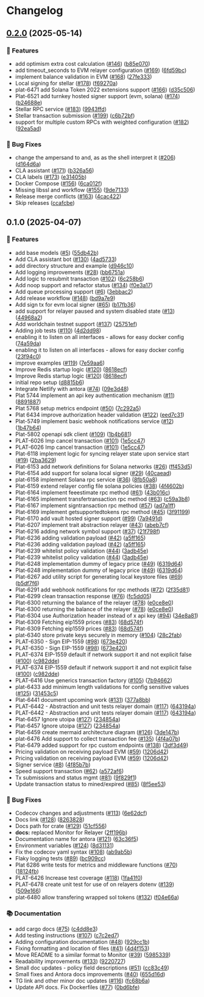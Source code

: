 # Changelog

## [0.2.0](https://github.com/OpenZeppelin/openzeppelin-relayer/compare/v0.1.1...v0.2.0) (2025-05-14)


### 🚀 Features

* add optimism extra cost calculation ([#146](https://github.com/OpenZeppelin/openzeppelin-relayer/issues/146)) ([b85e070](https://github.com/OpenZeppelin/openzeppelin-relayer/commit/b85e070074ecc0aa4fbd7d5dc3af6ca0d600220b))
* add timeout_seconds to EVM relayer configuration ([#169](https://github.com/OpenZeppelin/openzeppelin-relayer/issues/169)) ([6fd59bc](https://github.com/OpenZeppelin/openzeppelin-relayer/commit/6fd59bc0e5993d63608d47e7ba7825a027e26b99))
* implement balance validation in EVM ([#168](https://github.com/OpenZeppelin/openzeppelin-relayer/issues/168)) ([27fe333](https://github.com/OpenZeppelin/openzeppelin-relayer/commit/27fe333806c28c268af981f5377e188160c845b9))
* Local signing for stellar ([#178](https://github.com/OpenZeppelin/openzeppelin-relayer/issues/178)) ([f69270a](https://github.com/OpenZeppelin/openzeppelin-relayer/commit/f69270ade4c9a9239bba874ac74858c8e7375298))
* plat-6471 add Solana Token 2022 extensions support ([#166](https://github.com/OpenZeppelin/openzeppelin-relayer/issues/166)) ([d35c506](https://github.com/OpenZeppelin/openzeppelin-relayer/commit/d35c506ea298a86897ede5702481403f839f2451))
* Plat-6521 add turnkey hosted signer support (evm, solana) ([#174](https://github.com/OpenZeppelin/openzeppelin-relayer/issues/174)) ([b24688e](https://github.com/OpenZeppelin/openzeppelin-relayer/commit/b24688ead4fe3015ca3b7c74e56f1906085a5aa3))
* Stellar RPC service ([#183](https://github.com/OpenZeppelin/openzeppelin-relayer/issues/183)) ([9943ffd](https://github.com/OpenZeppelin/openzeppelin-relayer/commit/9943ffd67a709df487264f50eccd03b06cc817d4))
* Stellar transaction submission ([#199](https://github.com/OpenZeppelin/openzeppelin-relayer/issues/199)) ([c6b72bf](https://github.com/OpenZeppelin/openzeppelin-relayer/commit/c6b72bfba82c7fb9288c07e49bef04cf527d1245))
* support for multiple custom RPCs with weighted configuration ([#182](https://github.com/OpenZeppelin/openzeppelin-relayer/issues/182)) ([92ea5ad](https://github.com/OpenZeppelin/openzeppelin-relayer/commit/92ea5ad324323b957fcbdce85c37517ec6f963ba))


### 🐛 Bug Fixes

* change the ampersand to and, as as the shell interpret it ([#206](https://github.com/OpenZeppelin/openzeppelin-relayer/issues/206)) ([d164d6a](https://github.com/OpenZeppelin/openzeppelin-relayer/commit/d164d6a4d63fbf0acdfe1330cf25147e86280af8))
* CLA assistant ([#171](https://github.com/OpenZeppelin/openzeppelin-relayer/issues/171)) ([b326a56](https://github.com/OpenZeppelin/openzeppelin-relayer/commit/b326a5680722e812263aab949003c214795fd2c0))
* CLA labels ([#173](https://github.com/OpenZeppelin/openzeppelin-relayer/issues/173)) ([e31405b](https://github.com/OpenZeppelin/openzeppelin-relayer/commit/e31405b8cba9ffd2ff991d56444320ff3d069ad0))
* Docker Compose ([#156](https://github.com/OpenZeppelin/openzeppelin-relayer/issues/156)) ([6ca012f](https://github.com/OpenZeppelin/openzeppelin-relayer/commit/6ca012fb9b50d5c2159c498679673cb27530fc3c))
* Missing libssl and workflow ([#155](https://github.com/OpenZeppelin/openzeppelin-relayer/issues/155)) ([9de7133](https://github.com/OpenZeppelin/openzeppelin-relayer/commit/9de7133c2ba1768f4d989158f19c27444e522f9e))
* Release merge conflicts ([#163](https://github.com/OpenZeppelin/openzeppelin-relayer/issues/163)) ([4cac422](https://github.com/OpenZeppelin/openzeppelin-relayer/commit/4cac4221817373a1ae7eff92db187dbae2f1665b))
* Skip releases ([ccafcbe](https://github.com/OpenZeppelin/openzeppelin-relayer/commit/ccafcbe11bc6ea46dacb9c59be578abd45112ad3))


## 0.1.0 (2025-04-07)

### 🚀 Features

* add base models ([#5](https://github.com/OpenZeppelin/openzeppelin-relayer/issues/5)) ([55db42b](https://github.com/OpenZeppelin/openzeppelin-relayer/commit/55db42b16d88e95ca8f6927e3b4d07c939e677c8))
* Add CLA assistant bot ([#130](https://github.com/OpenZeppelin/openzeppelin-relayer/issues/130)) ([4ad5733](https://github.com/OpenZeppelin/openzeppelin-relayer/commit/4ad5733daadefe5e52bd617eaa47039677443745))
* add directory structure and example ([d946c10](https://github.com/OpenZeppelin/openzeppelin-relayer/commit/d946c10fd96ee2d1ce2e373ba4ccfced31f985f9))
* Add logging improvements ([#28](https://github.com/OpenZeppelin/openzeppelin-relayer/issues/28)) ([bb6751a](https://github.com/OpenZeppelin/openzeppelin-relayer/commit/bb6751a4f868eb82787e7763a7995d3974ecfd49))
* Add logic to resubmit transaction ([#102](https://github.com/OpenZeppelin/openzeppelin-relayer/issues/102)) ([6c258b6](https://github.com/OpenZeppelin/openzeppelin-relayer/commit/6c258b625dc7edb1d028b771647ff25b12c2b07d))
* Add noop support and refactor status ([#134](https://github.com/OpenZeppelin/openzeppelin-relayer/issues/134)) ([f0e3a17](https://github.com/OpenZeppelin/openzeppelin-relayer/commit/f0e3a177a536c53fe8eff834243d417bb673b744))
* Add queue processing support ([#6](https://github.com/OpenZeppelin/openzeppelin-relayer/issues/6)) ([3ebbac2](https://github.com/OpenZeppelin/openzeppelin-relayer/commit/3ebbac25f1ecb403dec7d090d39882a85227d883))
* Add release workflow ([#148](https://github.com/OpenZeppelin/openzeppelin-relayer/issues/148)) ([bd9a7e9](https://github.com/OpenZeppelin/openzeppelin-relayer/commit/bd9a7e91a300e6650b08f799aecea4478bb4b974))
* Add sign tx for evm local signer ([#65](https://github.com/OpenZeppelin/openzeppelin-relayer/issues/65)) ([b17fb36](https://github.com/OpenZeppelin/openzeppelin-relayer/commit/b17fb3625677f1dbcf1ddf3963db13b9b88ca25e))
* add support for relayer paused and system disabled state ([#13](https://github.com/OpenZeppelin/openzeppelin-relayer/issues/13)) ([44968a2](https://github.com/OpenZeppelin/openzeppelin-relayer/commit/44968a29ec4f1cf1166c2ad726f2c9a1bac246c3))
* Add worldchain testnet support ([#137](https://github.com/OpenZeppelin/openzeppelin-relayer/issues/137)) ([25751ef](https://github.com/OpenZeppelin/openzeppelin-relayer/commit/25751ef97b7b9fbe0c4b53fab5b762d1696f8c93))
* Adding job tests ([#110](https://github.com/OpenZeppelin/openzeppelin-relayer/issues/110)) ([4d2dd98](https://github.com/OpenZeppelin/openzeppelin-relayer/commit/4d2dd98efedacaded8d4ace118c43dbe25907278))
* enabling it to listen on all interfaces - allows for easy docker config ([74a59da](https://github.com/OpenZeppelin/openzeppelin-relayer/commit/74a59da79b314160baf35ec9750e372fbad0f360))
* enabling it to listen on all interfaces - allows for easy docker config ([23f94c0](https://github.com/OpenZeppelin/openzeppelin-relayer/commit/23f94c07ce46254f7b80df77ce8c4fc59fb4eef6))
* improve examples ([#119](https://github.com/OpenZeppelin/openzeppelin-relayer/issues/119)) ([7e59aa6](https://github.com/OpenZeppelin/openzeppelin-relayer/commit/7e59aa64f75f3470807396b293e71cd68d3292d1))
* Improve Redis startup logic ([#120](https://github.com/OpenZeppelin/openzeppelin-relayer/issues/120)) ([8618ecf](https://github.com/OpenZeppelin/openzeppelin-relayer/commit/8618ecf00b4739891fe4ce98caf14f729face896))
* Improve Redis startup logic ([#120](https://github.com/OpenZeppelin/openzeppelin-relayer/issues/120)) ([8618ecf](https://github.com/OpenZeppelin/openzeppelin-relayer/commit/8618ecf00b4739891fe4ce98caf14f729face896))
* initial repo setup ([d8815b6](https://github.com/OpenZeppelin/openzeppelin-relayer/commit/d8815b6752931003536aa427370ca8fb1c57231c))
* Integrate Netlify with antora ([#74](https://github.com/OpenZeppelin/openzeppelin-relayer/issues/74)) ([09e3d48](https://github.com/OpenZeppelin/openzeppelin-relayer/commit/09e3d4894b54c58754b373da239e9d564df69aa9))
* Plat 5744 implement an api key authentication mechanism ([#11](https://github.com/OpenZeppelin/openzeppelin-relayer/issues/11)) ([8891887](https://github.com/OpenZeppelin/openzeppelin-relayer/commit/88918872d51ab10632ec6d590689d52e59dfd640))
* Plat 5768 setup metrics endpoint ([#50](https://github.com/OpenZeppelin/openzeppelin-relayer/issues/50)) ([7c292a5](https://github.com/OpenZeppelin/openzeppelin-relayer/commit/7c292a572a7aef8213969fc72cadca74f9016fe8))
* Plat 6434 improve authorization header validation ([#122](https://github.com/OpenZeppelin/openzeppelin-relayer/issues/122)) ([eed7c31](https://github.com/OpenZeppelin/openzeppelin-relayer/commit/eed7c31e938c7b6ecaa82774ca5d3a508bb89281))
* Plat-5749 implement basic webhook notifications service ([#12](https://github.com/OpenZeppelin/openzeppelin-relayer/issues/12)) ([1b47b64](https://github.com/OpenZeppelin/openzeppelin-relayer/commit/1b47b64c318208eb7dc2ec6d62020fab30ccafbb))
* Plat-5802 openapi sdk client ([#109](https://github.com/OpenZeppelin/openzeppelin-relayer/issues/109)) ([1b4b681](https://github.com/OpenZeppelin/openzeppelin-relayer/commit/1b4b681a3755f60e2934548a9666c60a4465dabb))
* PLAT-6026 Imp cancel transaction ([#101](https://github.com/OpenZeppelin/openzeppelin-relayer/issues/101)) ([1e5cc47](https://github.com/OpenZeppelin/openzeppelin-relayer/commit/1e5cc47bdc54acafeeefb60489db410b42722b0f))
* PLAT-6026 Imp cancel transaction ([#101](https://github.com/OpenZeppelin/openzeppelin-relayer/issues/101)) ([1e5cc47](https://github.com/OpenZeppelin/openzeppelin-relayer/commit/1e5cc47bdc54acafeeefb60489db410b42722b0f))
* Plat-6118 implement logic for syncing relayer state upon service start ([#19](https://github.com/OpenZeppelin/openzeppelin-relayer/issues/19)) ([2ba3629](https://github.com/OpenZeppelin/openzeppelin-relayer/commit/2ba36292a0b8d0d67ddab42d2845a6a0d5f31e3a))
* Plat-6153 add network definitions for Solana networks ([#26](https://github.com/OpenZeppelin/openzeppelin-relayer/issues/26)) ([ff453d5](https://github.com/OpenZeppelin/openzeppelin-relayer/commit/ff453d59724eeaa194ccf7f83993ce8d649f7432))
* Plat-6154 add support for solana local signer ([#29](https://github.com/OpenZeppelin/openzeppelin-relayer/issues/29)) ([40caead](https://github.com/OpenZeppelin/openzeppelin-relayer/commit/40caeadde5f08200410912b98943346971084163))
* plat-6158 implement Solana rpc service ([#36](https://github.com/OpenZeppelin/openzeppelin-relayer/issues/36)) ([8fb50a8](https://github.com/OpenZeppelin/openzeppelin-relayer/commit/8fb50a833e7f9b1773dbe4ca1d77a9609a5d5ec1))
* Plat-6159 extend relayer config file solana policies ([#38](https://github.com/OpenZeppelin/openzeppelin-relayer/issues/38)) ([4f4602b](https://github.com/OpenZeppelin/openzeppelin-relayer/commit/4f4602b754e71539937447c1743a7f069317598b))
* Plat-6164 implement feeestimate rpc method ([#61](https://github.com/OpenZeppelin/openzeppelin-relayer/issues/61)) ([43b016c](https://github.com/OpenZeppelin/openzeppelin-relayer/commit/43b016c4e5faa5ee1fedcdadccf3bc768962178e))
* Plat-6165 implement transfertransaction rpc method ([#63](https://github.com/OpenZeppelin/openzeppelin-relayer/issues/63)) ([c59a3b8](https://github.com/OpenZeppelin/openzeppelin-relayer/commit/c59a3b8894c32470adf10770f4804e272aa829d3))
* Plat-6167 implement signtransaction rpc method ([#57](https://github.com/OpenZeppelin/openzeppelin-relayer/issues/57)) ([ad7a1ff](https://github.com/OpenZeppelin/openzeppelin-relayer/commit/ad7a1ffe41eb868f54737c1f1b44a52c6d02d172))
* Plat-6169 implement getsupportedtokens rpc method ([#45](https://github.com/OpenZeppelin/openzeppelin-relayer/issues/45)) ([3f91199](https://github.com/OpenZeppelin/openzeppelin-relayer/commit/3f9119981acd7f92618ba6ec12c3039563368202))
* Plat-6170 add vault hosted signer support ([#99](https://github.com/OpenZeppelin/openzeppelin-relayer/issues/99)) ([7a9491d](https://github.com/OpenZeppelin/openzeppelin-relayer/commit/7a9491d4094fc21bc87551c68687b4f44f3edd18))
* Plat-6207 implement trait abstraction relayer ([#43](https://github.com/OpenZeppelin/openzeppelin-relayer/issues/43)) ([abeb7cf](https://github.com/OpenZeppelin/openzeppelin-relayer/commit/abeb7cfccc9e70b26ddd0d41d736352d57d6ade9))
* Plat-6216 adding network symbol support ([#37](https://github.com/OpenZeppelin/openzeppelin-relayer/issues/37)) ([21f798f](https://github.com/OpenZeppelin/openzeppelin-relayer/commit/21f798fc114de47ae0ed7e127e496bb50ca081a8))
* Plat-6236 adding validation payload ([#42](https://github.com/OpenZeppelin/openzeppelin-relayer/issues/42)) ([a5ff165](https://github.com/OpenZeppelin/openzeppelin-relayer/commit/a5ff165df14f48d47adee03e8e2c8ef5a899ff57))
* Plat-6236 adding validation payload ([#42](https://github.com/OpenZeppelin/openzeppelin-relayer/issues/42)) ([a5ff165](https://github.com/OpenZeppelin/openzeppelin-relayer/commit/a5ff165df14f48d47adee03e8e2c8ef5a899ff57))
* Plat-6239 whitelist policy validation ([#44](https://github.com/OpenZeppelin/openzeppelin-relayer/issues/44)) ([3adb45e](https://github.com/OpenZeppelin/openzeppelin-relayer/commit/3adb45e17b8b23c70e09e422cfca051ebab266f1))
* Plat-6239 whitelist policy validation ([#44](https://github.com/OpenZeppelin/openzeppelin-relayer/issues/44)) ([3adb45e](https://github.com/OpenZeppelin/openzeppelin-relayer/commit/3adb45e17b8b23c70e09e422cfca051ebab266f1))
* Plat-6248 implementation dummy of legacy price ([#49](https://github.com/OpenZeppelin/openzeppelin-relayer/issues/49)) ([6319d64](https://github.com/OpenZeppelin/openzeppelin-relayer/commit/6319d64bf27fd75f5192165df885156ca91ea9f0))
* Plat-6248 implementation dummy of legacy price ([#49](https://github.com/OpenZeppelin/openzeppelin-relayer/issues/49)) ([6319d64](https://github.com/OpenZeppelin/openzeppelin-relayer/commit/6319d64bf27fd75f5192165df885156ca91ea9f0))
* Plat-6267 add utility script for generating local keystore files ([#69](https://github.com/OpenZeppelin/openzeppelin-relayer/issues/69)) ([b5df7f6](https://github.com/OpenZeppelin/openzeppelin-relayer/commit/b5df7f6b0450118c9123de46689fa115efcdec94))
* Plat-6291 add webhook notifications for rpc methods ([#72](https://github.com/OpenZeppelin/openzeppelin-relayer/issues/72)) ([2f35d81](https://github.com/OpenZeppelin/openzeppelin-relayer/commit/2f35d81b3711cf2f87dbc6df31b9e0f90432164e))
* Plat-6299 clean transaction response ([#76](https://github.com/OpenZeppelin/openzeppelin-relayer/issues/76)) ([fc5dd05](https://github.com/OpenZeppelin/openzeppelin-relayer/commit/fc5dd05154bca4a1d740cef058bb797cd3f513a0))
* Plat-6300 returning the balance of the relayer ([#78](https://github.com/OpenZeppelin/openzeppelin-relayer/issues/78)) ([e0ce8e0](https://github.com/OpenZeppelin/openzeppelin-relayer/commit/e0ce8e04f3950c094c9af3e3413d61cd7162c8e7))
* Plat-6300 returning the balance of the relayer ([#78](https://github.com/OpenZeppelin/openzeppelin-relayer/issues/78)) ([e0ce8e0](https://github.com/OpenZeppelin/openzeppelin-relayer/commit/e0ce8e04f3950c094c9af3e3413d61cd7162c8e7))
* Plat-6304 use Authorization header instead of x api key ([#94](https://github.com/OpenZeppelin/openzeppelin-relayer/issues/94)) ([34e8a81](https://github.com/OpenZeppelin/openzeppelin-relayer/commit/34e8a813234ee6aaf2a6956f6dd45f82e47e7861))
* Plat-6309 Fetching eip1559 prices ([#83](https://github.com/OpenZeppelin/openzeppelin-relayer/issues/83)) ([68d574f](https://github.com/OpenZeppelin/openzeppelin-relayer/commit/68d574fcb159ae3b6502167a9bcf34bb1a56ea7e))
* Plat-6309 Fetching eip1559 prices ([#83](https://github.com/OpenZeppelin/openzeppelin-relayer/issues/83)) ([68d574f](https://github.com/OpenZeppelin/openzeppelin-relayer/commit/68d574fcb159ae3b6502167a9bcf34bb1a56ea7e))
* plat-6340 store private keys securely in memory ([#104](https://github.com/OpenZeppelin/openzeppelin-relayer/issues/104)) ([28c2fab](https://github.com/OpenZeppelin/openzeppelin-relayer/commit/28c2fab84f3db6b9d971126cf917263da395c421))
* PLAT-6350 - Sign EIP-1559 ([#98](https://github.com/OpenZeppelin/openzeppelin-relayer/issues/98)) ([673e420](https://github.com/OpenZeppelin/openzeppelin-relayer/commit/673e4202f9d98bfd02512090fa3daacfa40831fe))
* PLAT-6350 - Sign EIP-1559 ([#98](https://github.com/OpenZeppelin/openzeppelin-relayer/issues/98)) ([673e420](https://github.com/OpenZeppelin/openzeppelin-relayer/commit/673e4202f9d98bfd02512090fa3daacfa40831fe))
* PLAT-6374 EIP-1559 default if network support it and not explicit false ([#100](https://github.com/OpenZeppelin/openzeppelin-relayer/issues/100)) ([c982dde](https://github.com/OpenZeppelin/openzeppelin-relayer/commit/c982ddefeba93381ac7d2c5e09f616a60820b8b8))
* PLAT-6374 EIP-1559 default if network support it and not explicit false ([#100](https://github.com/OpenZeppelin/openzeppelin-relayer/issues/100)) ([c982dde](https://github.com/OpenZeppelin/openzeppelin-relayer/commit/c982ddefeba93381ac7d2c5e09f616a60820b8b8))
* PLAT-6416 Use generics transaction factory ([#105](https://github.com/OpenZeppelin/openzeppelin-relayer/issues/105)) ([7b94662](https://github.com/OpenZeppelin/openzeppelin-relayer/commit/7b946625af77c6aabd336d34646e9ae62ece3b6a))
* plat-6433 add minimum length validations for config sensitive values ([#125](https://github.com/OpenZeppelin/openzeppelin-relayer/issues/125)) ([31453c5](https://github.com/OpenZeppelin/openzeppelin-relayer/commit/31453c5586ca4fef70e7ea0e2dcd0260a8a721a6))
* Plat-6441 document upcoming work  ([#131](https://github.com/OpenZeppelin/openzeppelin-relayer/issues/131)) ([377a8bb](https://github.com/OpenZeppelin/openzeppelin-relayer/commit/377a8bb57ff5b3b23abb58d1c3378489c40218cf))
* PLAT-6442 - Abstraction and unit tests relayer domain ([#117](https://github.com/OpenZeppelin/openzeppelin-relayer/issues/117)) ([643194a](https://github.com/OpenZeppelin/openzeppelin-relayer/commit/643194acd9079ac3ac157e909f0b30199af8b0c9))
* PLAT-6442 - Abstraction and unit tests relayer domain ([#117](https://github.com/OpenZeppelin/openzeppelin-relayer/issues/117)) ([643194a](https://github.com/OpenZeppelin/openzeppelin-relayer/commit/643194acd9079ac3ac157e909f0b30199af8b0c9))
* Plat-6457 Ignore utoipa ([#127](https://github.com/OpenZeppelin/openzeppelin-relayer/issues/127)) ([234854a](https://github.com/OpenZeppelin/openzeppelin-relayer/commit/234854afbf30a9a94fa3365f60f035e53e068938))
* Plat-6457 Ignore utoipa ([#127](https://github.com/OpenZeppelin/openzeppelin-relayer/issues/127)) ([234854a](https://github.com/OpenZeppelin/openzeppelin-relayer/commit/234854afbf30a9a94fa3365f60f035e53e068938))
* Plat-6459 create mermaid architecture diagram ([#126](https://github.com/OpenZeppelin/openzeppelin-relayer/issues/126)) ([3de147b](https://github.com/OpenZeppelin/openzeppelin-relayer/commit/3de147b907c28d3e9a8a38a2d6b8cd665253c423))
* plat-6476 Add support to collect transaction fee ([#135](https://github.com/OpenZeppelin/openzeppelin-relayer/issues/135)) ([4f4a07b](https://github.com/OpenZeppelin/openzeppelin-relayer/commit/4f4a07b2846d2980bbf09734602315702ded9dbe))
* Plat-6479 added support for rpc custom endpoints ([#138](https://github.com/OpenZeppelin/openzeppelin-relayer/issues/138)) ([3df3d49](https://github.com/OpenZeppelin/openzeppelin-relayer/commit/3df3d49ec6a662698a90630811d717920b7cdf3b))
* Pricing validation on receiving payload EVM ([#59](https://github.com/OpenZeppelin/openzeppelin-relayer/issues/59)) ([1206d42](https://github.com/OpenZeppelin/openzeppelin-relayer/commit/1206d4241dbda84bc861f501d322f6bd33234f0b))
* Pricing validation on receiving payload EVM ([#59](https://github.com/OpenZeppelin/openzeppelin-relayer/issues/59)) ([1206d42](https://github.com/OpenZeppelin/openzeppelin-relayer/commit/1206d4241dbda84bc861f501d322f6bd33234f0b))
* Signer service ([#8](https://github.com/OpenZeppelin/openzeppelin-relayer/issues/8)) ([4f85b7b](https://github.com/OpenZeppelin/openzeppelin-relayer/commit/4f85b7bf5b6aa83903ed8febdfe244d54e803642))
* Speed support transaction ([#62](https://github.com/OpenZeppelin/openzeppelin-relayer/issues/62)) ([a572af6](https://github.com/OpenZeppelin/openzeppelin-relayer/commit/a572af65ca4f664dce13e705eac37b56dee306fa))
* Tx submissions and status mgmt ([#81](https://github.com/OpenZeppelin/openzeppelin-relayer/issues/81)) ([9f829f1](https://github.com/OpenZeppelin/openzeppelin-relayer/commit/9f829f1c59c4221c9cf38c6cb1ff36351a348cd1))
* Update transaction status to mined/expired ([#85](https://github.com/OpenZeppelin/openzeppelin-relayer/issues/85)) ([8f5ee53](https://github.com/OpenZeppelin/openzeppelin-relayer/commit/8f5ee53bbe64d55ccf8015a1c8d203cf5e391f08))


### 🐛 Bug Fixes

* Codecov changes and adjustments ([#113](https://github.com/OpenZeppelin/openzeppelin-relayer/issues/113)) ([6e62dcf](https://github.com/OpenZeppelin/openzeppelin-relayer/commit/6e62dcf212a917421c7559566136c018e17c38f5))
* Docs link ([#128](https://github.com/OpenZeppelin/openzeppelin-relayer/issues/128)) ([8263828](https://github.com/OpenZeppelin/openzeppelin-relayer/commit/82638284cf13a4da376624362f5353b57365302a))
* Docs path for crate ([#129](https://github.com/OpenZeppelin/openzeppelin-relayer/issues/129)) ([51cf556](https://github.com/OpenZeppelin/openzeppelin-relayer/commit/51cf556411c9c1f79dbee7f4c3aa25df7fe2af49))
* **docs:** replaced Monitor for Relayer ([2ff196b](https://github.com/OpenZeppelin/openzeppelin-relayer/commit/2ff196bf772668556210a895d4f83315e579577f))
* Documentation name for antora ([#121](https://github.com/OpenZeppelin/openzeppelin-relayer/issues/121)) ([63c36f5](https://github.com/OpenZeppelin/openzeppelin-relayer/commit/63c36f5393b1369a169c8617b20952bca30aef0c))
* Environment variables ([#124](https://github.com/OpenZeppelin/openzeppelin-relayer/issues/124)) ([8d31131](https://github.com/OpenZeppelin/openzeppelin-relayer/commit/8d31131c087a6d0a64ae2dadecb5ae395ad1b575))
* Fix the codecov yaml syntax ([#108](https://github.com/OpenZeppelin/openzeppelin-relayer/issues/108)) ([ab9ab5b](https://github.com/OpenZeppelin/openzeppelin-relayer/commit/ab9ab5b0c9313d083cd47c71d7faade867c58deb))
* Flaky logging tests ([#89](https://github.com/OpenZeppelin/openzeppelin-relayer/issues/89)) ([bc909cc](https://github.com/OpenZeppelin/openzeppelin-relayer/commit/bc909cc336613bb5a191c562632278bd3c270b09))
* Plat 6286 write tests for metrics and middleware functions ([#70](https://github.com/OpenZeppelin/openzeppelin-relayer/issues/70)) ([18124fb](https://github.com/OpenZeppelin/openzeppelin-relayer/commit/18124fbbfbc26f300648a7a4050ebf9be72465ac))
* PLAT-6426 Increase test coverage ([#118](https://github.com/OpenZeppelin/openzeppelin-relayer/issues/118)) ([1fa41f0](https://github.com/OpenZeppelin/openzeppelin-relayer/commit/1fa41f0f225c9d515690738e960073396dce66ce))
* PLAT-6478 create unit test for use of on relayers dotenv ([#139](https://github.com/OpenZeppelin/openzeppelin-relayer/issues/139)) ([509e166](https://github.com/OpenZeppelin/openzeppelin-relayer/commit/509e1664518823ef3844e52e818707f3371ddbff))
* plat-6480 allow transfering wrapped sol tokens ([#132](https://github.com/OpenZeppelin/openzeppelin-relayer/issues/132)) ([f04e66a](https://github.com/OpenZeppelin/openzeppelin-relayer/commit/f04e66a568c877c2a4c5c5378fb6017c2e41d2c6))


### 📚 Documentation

* add cargo docs ([#75](https://github.com/OpenZeppelin/openzeppelin-relayer/issues/75)) ([c4dd8e3](https://github.com/OpenZeppelin/openzeppelin-relayer/commit/c4dd8e30525ccaeb563560bc2ef87cdcec5b1790))
* Add testing instructions ([#107](https://github.com/OpenZeppelin/openzeppelin-relayer/issues/107)) ([c7c2ed7](https://github.com/OpenZeppelin/openzeppelin-relayer/commit/c7c2ed7772d99b4b68ced9fbf8835fa9e46da5e1))
* Adding configuration documentation ([#48](https://github.com/OpenZeppelin/openzeppelin-relayer/issues/48)) ([929cc1b](https://github.com/OpenZeppelin/openzeppelin-relayer/commit/929cc1bf1e0c6b3be872daf6654abe24eb79b907))
* Fixing formatting and location of files ([#41](https://github.com/OpenZeppelin/openzeppelin-relayer/issues/41)) ([4d4f153](https://github.com/OpenZeppelin/openzeppelin-relayer/commit/4d4f1530f466a5bd597d0338559ccb33815286f0))
* Move README to a similar format to Monitor ([#39](https://github.com/OpenZeppelin/openzeppelin-relayer/issues/39)) ([5985339](https://github.com/OpenZeppelin/openzeppelin-relayer/commit/59853396b3786a972ce7bbc793d4dbacc62fe6c0))
* Readability improvements ([#133](https://github.com/OpenZeppelin/openzeppelin-relayer/issues/133)) ([9220727](https://github.com/OpenZeppelin/openzeppelin-relayer/commit/9220727cc2b4349052c2d96a48c5d9c3012b38b9))
* Small doc updates - policy field descriptions ([#51](https://github.com/OpenZeppelin/openzeppelin-relayer/issues/51)) ([cc83c49](https://github.com/OpenZeppelin/openzeppelin-relayer/commit/cc83c496bbe2593018b03c414a864691c967ff41))
* Small fixes and Antora docs improvements ([#40](https://github.com/OpenZeppelin/openzeppelin-relayer/issues/40)) ([655d16d](https://github.com/OpenZeppelin/openzeppelin-relayer/commit/655d16dc658a74b7413ce785dee5b8e33cfb40f7))
* TG link and other minor doc updates ([#116](https://github.com/OpenZeppelin/openzeppelin-relayer/issues/116)) ([fc68b6a](https://github.com/OpenZeppelin/openzeppelin-relayer/commit/fc68b6afa844d2c2638d031fce44fcc514d59a7d))
* Update API docs. Fix Dockerfiles ([#77](https://github.com/OpenZeppelin/openzeppelin-relayer/issues/77)) ([0bd6bfe](https://github.com/OpenZeppelin/openzeppelin-relayer/commit/0bd6bfea69d60c1a7e9d6b8a690ba1a2d0e44b74))
